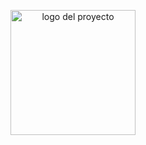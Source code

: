 <p align="center">
  <img width="200" height="200" src="https://github.com/Irishongki/GitHub_MarkDown_Practica01/assets/48756218/58dec1af-3d86-4464-b796-f75c48576c14" alt="logo del proyecto">
</p>
<h1 align="center" style="color: #3498db; font-family: 'Arial', sans-serif; font-size: 36px; font-weight: bold;> Swing_P02_compendio </h1>
